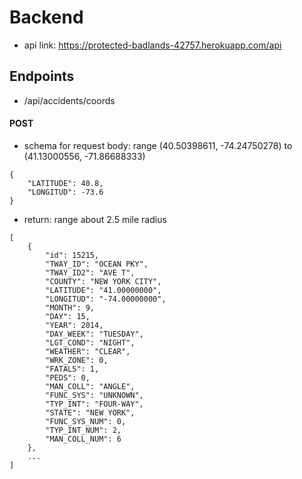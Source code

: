 # Backend

- api link: https://protected-badlands-42757.herokuapp.com/api

## Endpoints

- /api/accidents/coords

#### POST

- schema for request body: range (40.50398611, -74.24750278) to (41.13000556, -71.86688333)

```
{
	"LATITUDE": 40.8,
	"LONGITUD": -73.6
}
```

- return: range about 2.5 mile radius

```
[
    {
        "id": 15215,
        "TWAY_ID": "OCEAN PKY",
        "TWAY_ID2": "AVE T",
        "COUNTY": "NEW YORK CITY",
        "LATITUDE": "41.00000000",
        "LONGITUD": "-74.00000000",
        "MONTH": 9,
        "DAY": 15,
        "YEAR": 2014,
        "DAY_WEEK": "TUESDAY",
        "LGT_COND": "NIGHT",
        "WEATHER": "CLEAR",
        "WRK_ZONE": 0,
        "FATALS": 1,
        "PEDS": 0,
        "MAN_COLL": "ANGLE",
        "FUNC_SYS": "UNKNOWN",
        "TYP_INT": "FOUR-WAY",
        "STATE": "NEW YORK",
        "FUNC_SYS_NUM": 0,
        "TYP_INT_NUM": 2,
        "MAN_COLL_NUM": 6
    },
    ...
]
```
